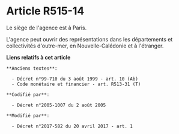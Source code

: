 # Article R515-14

Le siège de l'agence est à Paris.

L'agence peut ouvrir des représentations dans les départements et collectivités d'outre-mer, en Nouvelle-Calédonie et à
l'étranger.

**Liens relatifs à cet article**

	**Anciens textes**:

	  - Décret n°99-710 du 3 août 1999 - art. 10 (Ab)
	  - Code monétaire et financier - art. R513-31 (T)

	**Codifié par**:

	  - Décret n°2005-1007 du 2 août 2005

	**Modifié par**:

	  - Décret n°2017-582 du 20 avril 2017 - art. 1
